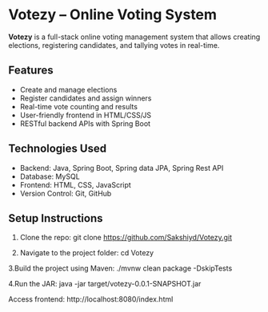 # Votezy – Online Voting System

**Votezy** is a full-stack online voting management system that allows creating elections, registering candidates, and tallying votes in real-time.

## Features
- Create and manage elections
- Register candidates and assign winners
- Real-time vote counting and results
- User-friendly frontend in HTML/CSS/JS
- RESTful backend APIs with Spring Boot

## Technologies Used
- Backend: Java, Spring Boot, Spring data JPA, Spring Rest API
- Database: MySQL
- Frontend: HTML, CSS, JavaScript
- Version Control: Git, GitHub

## Setup Instructions
1. Clone the repo: 
git clone https://github.com/Sakshiyd/Votezy.git

2. Navigate to the project folder:
cd Votezy

3.Build the project using Maven:
./mvnw clean package -DskipTests

4.Run the JAR:
java -jar target/votezy-0.0.1-SNAPSHOT.jar

Access frontend: http://localhost:8080/index.html
